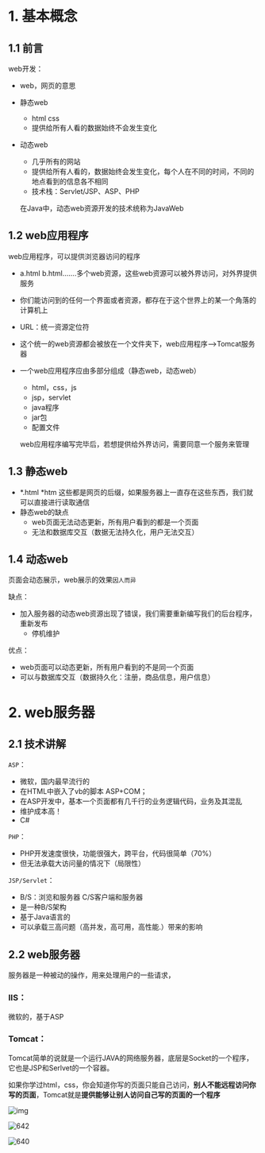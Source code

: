 # 1. 基本概念

## 1.1 前言

web开发：

- web，网页的意思

- 静态web

  - html  css
  - 提供给所有人看的数据始终不会发生变化

- 动态web

  - 几乎所有的网站
  - 提供给所有人看的，数据始终会发生变化，每个人在不同的时间，不同的地点看到的信息各不相同
  - 技术栈：Servlet/JSP、ASP、PHP

  在Java中，动态web资源开发的技术统称为JavaWeb



## 1.2 web应用程序

web应用程序，可以提供浏览器访问的程序

- a.html   b.html…….多个web资源，这些web资源可以被外界访问，对外界提供服务

- 你们能访问到的任何一个界面或者资源，都存在于这个世界上的某一个角落的计算机上

- URL：统一资源定位符

- 这个统一的web资源都会被放在一个文件夹下，web应用程序–>Tomcat服务器

- 一个web应用程序应由多部分组成（静态web，动态web）

  - html，css，js
  - jsp，servlet
  - java程序
  - jar包
  - 配置文件

  web应用程序编写完毕后，若想提供给外界访问，需要同意一个服务来管理

## 1.3 静态web

- *.html  *htm 这些都是网页的后缀，如果服务器上一直存在这些东西，我们就可以直接进行读取通信
- 静态web的缺点
  - web页面无法动态更新，所有用户看到的都是一个页面
  - 无法和数据库交互（数据无法持久化，用户无法交互）

## 1.4 动态web

页面会动态展示，web展示的效果`因人而异`

缺点：

- 加入服务器的动态web资源出现了错误，我们需要重新编写我们的后台程序，重新发布
  - 停机维护

优点：

- web页面可以动态更新，所有用户看到的不是同一个页面
- 可以与数据库交互（数据持久化：注册，商品信息，用户信息）



# 2. web服务器

## 2.1 技术讲解

`ASP`：

- 微软，国内最早流行的
- 在HTML中嵌入了vb的脚本     ASP+COM；
- 在ASP开发中，基本一个页面都有几千行的业务逻辑代码，业务及其混乱
- 维护成本高！
- C#

`PHP`：

- PHP开发速度很快，功能很强大，跨平台，代码很简单（70%）
- 但无法承载大访问量的情况下（局限性）

`JSP/Servlet`：

- B/S：浏览和服务器        C/S客户端和服务器
- 是一种B/S架构
- 基于Java语言的
- 可以承载三高问题（高并发，高可用，高性能.）带来的影响

## 2.2 web服务器

服务器是一种被动的操作，用来处理用户的一些请求，

### IIS：

微软的，基于ASP

### Tomcat：

Tomcat简单的说就是一个运行JAVA的网络服务器，底层是Socket的一个程序，它也是JSP和Serlvet的一个容器。

如果你学过html，css，你会知道你写的页面只能自己访问，**别人不能远程访问你写的页面**，Tomcat就是**提供能够让别人访问自己写的页面的一个程序**

![img](https://gitee.com/lzw657434763/pictures/raw/master/Blog/640)





![642](https://gitee.com/lzw657434763/pictures/raw/master/Blog/642.png)

![640](https://gitee.com/lzw657434763/pictures/raw/master/Blog/640.webp)











